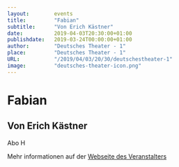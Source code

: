 ```yaml
---
layout:        events
title:         "Fabian"
subtitle:      "Von Erich Kästner"
date:          2019-04-03T20:30:00+01:00
publishdate:   2019-03-24T00:00:00+01:00
author:        "Deutsches Theater - 1"
place:         "Deutsches Theater - 1"
URL:           "/2019/04/03/20/30/deutschestheater-1"
image:         "deutsches-theater-icon.png"
---
```


Fabian
===========

Von Erich Kästner
-----------

 Abo H

Mehr informationen auf der [Webseite des Veranstalters](https://www.dt-goettingen.de/stueck/fabian/)
